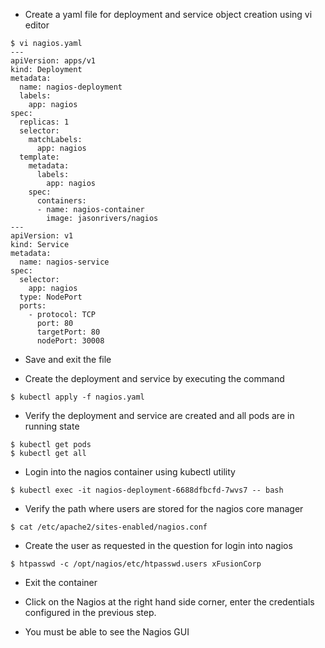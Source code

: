 - Create a yaml file for deployment and service object creation using vi editor
```
$ vi nagios.yaml
---
apiVersion: apps/v1
kind: Deployment
metadata:
  name: nagios-deployment
  labels:
    app: nagios
spec:
  replicas: 1
  selector:
    matchLabels:
      app: nagios
  template:
    metadata:
      labels:
        app: nagios
    spec:
      containers:
      - name: nagios-container
        image: jasonrivers/nagios
---
apiVersion: v1
kind: Service
metadata:
  name: nagios-service
spec:
  selector:
    app: nagios
  type: NodePort
  ports:
    - protocol: TCP
      port: 80
      targetPort: 80
      nodePort: 30008
```
- Save and exit the file

- Create the deployment and service by executing the command
```
$ kubectl apply -f nagios.yaml
```

- Verify the deployment and service are created and all pods are in running state
```
$ kubectl get pods
$ kubectl get all
```

- Login into the nagios container using kubectl utility
```
$ kubectl exec -it nagios-deployment-6688dfbcfd-7wvs7 -- bash
```

- Verify the path where users are stored for the nagios core manager
```
$ cat /etc/apache2/sites-enabled/nagios.conf
```

- Create the user as requested in the question for login into nagios
```
$ htpasswd -c /opt/nagios/etc/htpasswd.users xFusionCorp
```

- Exit the container

- Click on the Nagios at the right hand side corner, enter the credentials configured in the previous step.
- You must be able to see the Nagios GUI